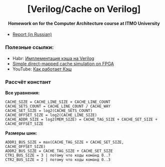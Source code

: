 <h1 align="center"><TODO> [Verilog/Cache on Verilog]</h1>
<h4 align="center">Homework on <TODO> for the Computer Architecture course at ITMO University</h4>

- [Report (in Russian)](https://github.com/npanuhin/ITMO-Verilog/blob/master/report/report.pdf?raw=true)


### Полезные ссылки:
- Habr: [Имплементация кэша на Verilog](https://habr.com/ru/post/461611/)
- [Simple direct-mapped cache simulation on FPGA](https://github.com/psnjk/SimpleCache)
- YouTube: [Как работает Кэш](https://youtu.be/7n_8cOBpQrg)

### Рассчёт констант
**Все уравнения:**
```
CACHE_SIZE = CACHE_LINE_SIZE × CACHE_LINE_COUNT
CACHE_SETS_COUNT = CACHE_LINE_COUNT / CACHE_WAY
CACHE_SET_SIZE = log2(CACHE_SETS_COUNT)
CACHE_OFFSET_SIZE = log2(CACHE_LINE_SIZE)
CACHE_ADDR_SIZE = log2(MEM_SIZE) = CACHE_TAG_SIZE + CACHE_SET_SIZE + CACHE_OFFSET_SIZE
```

**Размеры шин:**
```
ADDR1_BUS_SIZE = max(CACHE_TAG_SIZE + CACHE_SET_SIZE, CACHE_OFFSET_SIZE)
ADDR2_BUS_SIZE = CACHE_TAG_SIZE + CACHE_SET_SIZE
CTR1_BUS_SIZE = 3 | потому что коды команд 0..7
CTR2_BUS_SIZE = 2 | потому что коды команд 0..3
```
